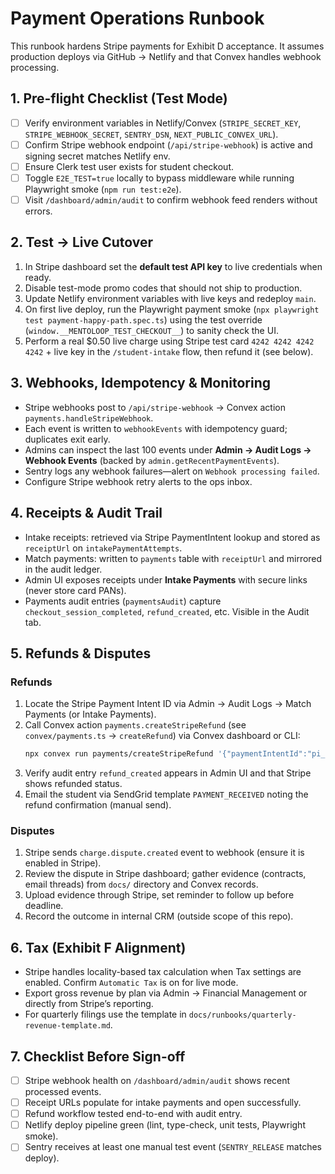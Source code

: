 # Payment Operations Runbook

This runbook hardens Stripe payments for Exhibit D acceptance. It assumes production deploys via GitHub → Netlify and that Convex handles webhook processing.

## 1. Pre-flight Checklist (Test Mode)

- [ ] Verify environment variables in Netlify/Convex (`STRIPE_SECRET_KEY`, `STRIPE_WEBHOOK_SECRET`, `SENTRY_DSN`, `NEXT_PUBLIC_CONVEX_URL`).
- [ ] Confirm Stripe webhook endpoint (`/api/stripe-webhook`) is active and signing secret matches Netlify env.
- [ ] Ensure Clerk test user exists for student checkout.
- [ ] Toggle `E2E_TEST=true` locally to bypass middleware while running Playwright smoke (`npm run test:e2e`).
- [ ] Visit `/dashboard/admin/audit` to confirm webhook feed renders without errors.

## 2. Test → Live Cutover

1. In Stripe dashboard set the **default test API key** to live credentials when ready.
2. Disable test-mode promo codes that should not ship to production.
3. Update Netlify environment variables with live keys and redeploy `main`.
4. On first live deploy, run the Playwright payment smoke (`npx playwright test payment-happy-path.spec.ts`) using the test override (`window.__MENTOLOOP_TEST_CHECKOUT__`) to sanity check the UI.
5. Perform a real $0.50 live charge using Stripe test card `4242 4242 4242 4242` + live key in the `/student-intake` flow, then refund it (see below).

## 3. Webhooks, Idempotency & Monitoring

- Stripe webhooks post to `/api/stripe-webhook` → Convex action `payments.handleStripeWebhook`.
- Each event is written to `webhookEvents` with idempotency guard; duplicates exit early.
- Admins can inspect the last 100 events under **Admin → Audit Logs → Webhook Events** (backed by `admin.getRecentPaymentEvents`).
- Sentry logs any webhook failures—alert on `Webhook processing failed`.
- Configure Stripe webhook retry alerts to the ops inbox.

## 4. Receipts & Audit Trail

- Intake receipts: retrieved via Stripe PaymentIntent lookup and stored as `receiptUrl` on `intakePaymentAttempts`.
- Match payments: written to `payments` table with `receiptUrl` and mirrored in the audit ledger.
- Admin UI exposes receipts under **Intake Payments** with secure links (never store card PANs).
- Payments audit entries (`paymentsAudit`) capture `checkout_session_completed`, `refund_created`, etc. Visible in the Audit tab.

## 5. Refunds & Disputes

### Refunds

1. Locate the Stripe Payment Intent ID via Admin → Audit Logs → Match Payments (or Intake Payments).
2. Call Convex action `payments.createStripeRefund` (see `convex/payments.ts` → `createRefund`) via Convex dashboard or CLI:
   ```bash
   npx convex run payments/createStripeRefund '{"paymentIntentId":"pi_xxx","amount":5000}'
   ```
3. Verify audit entry `refund_created` appears in Admin UI and that Stripe shows refunded status.
4. Email the student via SendGrid template `PAYMENT_RECEIVED` noting the refund confirmation (manual send).

### Disputes

1. Stripe sends `charge.dispute.created` event to webhook (ensure it is enabled in Stripe).
2. Review the dispute in Stripe dashboard; gather evidence (contracts, email threads) from `docs/` directory and Convex records.
3. Upload evidence through Stripe, set reminder to follow up before deadline.
4. Record the outcome in internal CRM (outside scope of this repo).

## 6. Tax (Exhibit F Alignment)

- Stripe handles locality-based tax calculation when Tax settings are enabled. Confirm `Automatic Tax` is on for live mode.
- Export gross revenue by plan via Admin → Financial Management or directly from Stripe’s reporting.
- For quarterly filings use the template in `docs/runbooks/quarterly-revenue-template.md`.

## 7. Checklist Before Sign-off

- [ ] Stripe webhook health on `/dashboard/admin/audit` shows recent processed events.
- [ ] Receipt URLs populate for intake payments and open successfully.
- [ ] Refund workflow tested end-to-end with audit entry.
- [ ] Netlify deploy pipeline green (lint, type-check, unit tests, Playwright smoke).
- [ ] Sentry receives at least one manual test event (`SENTRY_RELEASE` matches deploy).
